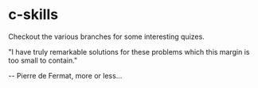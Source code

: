 c-skills
========
Checkout the various branches for some interesting quizes.

"I have truly remarkable solutions for these problems which this margin is too small to contain."

 -- Pierre de Fermat, more or less...

